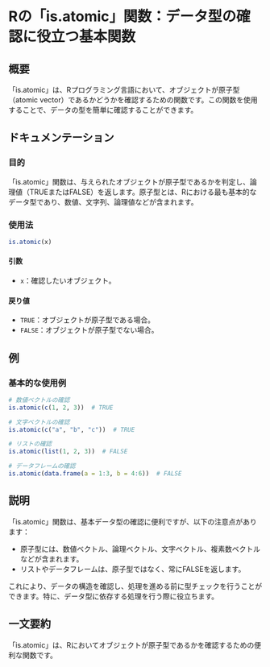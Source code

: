 <!--
Meta Description: # Rの「is.atomic」関数：データ型の確認に役立つ基本関数 ## 概要 「is.atomic」は、Rプログラミング言語において、オブジェクトが原子型（atomic vector）であるかどうかを確認するための関数です。この関数を使用することで、データの型を簡単に確認することができます。 ##...
Meta Keywords: atomic, true, false, 関数は, データ型の確認に役立つ基本関数
-->

# Rの「is.atomic」関数：データ型の確認に役立つ基本関数

## 概要
「is.atomic」は、Rプログラミング言語において、オブジェクトが原子型（atomic vector）であるかどうかを確認するための関数です。この関数を使用することで、データの型を簡単に確認することができます。

## ドキュメンテーション
### 目的
「is.atomic」関数は、与えられたオブジェクトが原子型であるかを判定し、論理値（TRUEまたはFALSE）を返します。原子型とは、Rにおける最も基本的なデータ型であり、数値、文字列、論理値などが含まれます。

### 使用法
```R
is.atomic(x)
```

#### 引数
- `x`：確認したいオブジェクト。

#### 戻り値
- `TRUE`：オブジェクトが原子型である場合。
- `FALSE`：オブジェクトが原子型でない場合。

## 例
### 基本的な使用例
```R
# 数値ベクトルの確認
is.atomic(c(1, 2, 3))  # TRUE

# 文字ベクトルの確認
is.atomic(c("a", "b", "c"))  # TRUE

# リストの確認
is.atomic(list(1, 2, 3))  # FALSE

# データフレームの確認
is.atomic(data.frame(a = 1:3, b = 4:6))  # FALSE
```

## 説明
「is.atomic」関数は、基本データ型の確認に便利ですが、以下の注意点があります：
- 原子型には、数値ベクトル、論理ベクトル、文字ベクトル、複素数ベクトルなどが含まれます。
- リストやデータフレームは、原子型ではなく、常にFALSEを返します。

これにより、データの構造を確認し、処理を進める前に型チェックを行うことができます。特に、データ型に依存する処理を行う際に役立ちます。

## 一文要約
「is.atomic」は、Rにおいてオブジェクトが原子型であるかを確認するための便利な関数です。